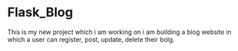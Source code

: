 # Flask_Blog
This is my new project which i am working on i am building a  blog website in which a user can register, post, update, delete their bolg. 
